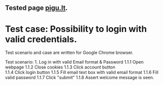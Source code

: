 ## Tested page [pigu.lt](https://pigu.lt/lt/).
# Test case: Possibility to login with valid credentials.

Test scenario and case are written for Google Chrome browser.

Test scenario:
    1. Log in with valid Email format & Password
        1.1.1 Open webpage
        1.1.2 Close cookies
        1.1.3 Click account button        
        1.1.4 Click login button
        1.1.5 Fill email text box with valid email format
        1.1.6 Fill valid password
        1.1.7 Click "submit"
        1.1.8 Assert welcome message is seen.
